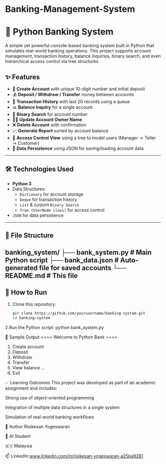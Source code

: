 # Banking-Management-System
# 🏦 Python Banking System

A simple yet powerful console-based banking system built in Python that simulates real-world banking operations. This project supports account management, transaction history, balance inquiries, binary search, and even hierarchical access control via tree structures.

## ✨ Features

- 🔐 **Create Account** with unique 10-digit number and initial deposit
- 💰 **Deposit / Withdraw / Transfer** money between accounts
- 📄 **Transaction History** with last 20 records using a queue
- 📊 **Balance Inquiry** for a single account
- 🔎 **Binary Search** for account number
- 🧑‍💼 **Update Account Owner Name**
- ❌ **Delete Account** with confirmation
- 📈 **Generate Report** sorted by account balance
- 🌳 **Access Control View** using a tree to model users (Manager → Teller → Customer)
- 💾 **Data Persistence** using JSON for saving/loading account data

---

## 🛠️ Technologies Used

- **Python 3**
- Data Structures:
  - `Dictionary` for account storage
  - `Deque` for transaction history
  - `List` & custom `Binary Search`
  - `Tree (UserNode class)` for access control
- `JSON` for data persistence

---

## 📁 File Structure
banking_system/
├── bank_system.py # Main Python script
├── bank_data.json # Auto-generated file for saved accounts
└── README.md # This file
---

## 🧪 How to Run

1. Clone this repository:
   ```bash
   git clone https://github.com/yourusername/banking-system.git
   cd banking-system
2.Run the Python script:
   python bank_system.py

📸 Sample Output
==== Welcome to Python Bank ====
1. Create account
2. Deposit
3. Withdraw
4. Transfer
5. View balance
...
12. Exit

✅ Learning Outcomes
This project was developed as part of an academic assignment and includes:

Strong use of object-oriented programming

Integration of multiple data structures in a single system

Simulation of real-world banking workflows

👥 Author
Risikesan Yogeswaran

💼 AI Student

🇲🇾 Malaysia

📫 LinkedIn:www.linkedin.com/in/risikesan-yogeswaran-a25ba9281
